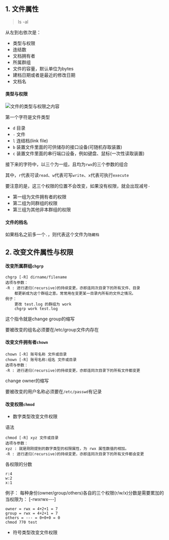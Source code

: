 ## 1. 文件属性
> ls -al

从左到右依次是：

- 类型与权限 
- 连结数
- 文档拥有者
- 所属群组
- 文件的容量，默认单位为bytes
- 建档日期或者是最近的修改日期
- 文档名 

#### 类型与权限

![文件的类型与权限之内容](http://cn.linux.vbird.org/linux_basic/0210filepermission_files/0210filepermission_3.gif)

第一个字符是文件类型

- `d` 目录
- `-` 文件
- `l` 连结档(link file)
- `b` 装置文件里面的可供储存的接口设备(可随机存取装置)
- `c` 装置文件里面的串行端口设备，例如键盘、鼠标(一次性读取装置)

接下来的字符中，以三个为一组，且均为`rwx`的三个参数的组合

其中，`r`代表可读`read`、`w`代表可写`write`、`x`代表可执行`execute`

要注意的是，这三个权限的位置不会改变，如果没有权限，就会出现减号`-`

- 第一组为文件拥有者的权限
- 第二组为同群组的权限
- 第三组为其他非本群组的权限

#### 文件的档名
如果档名之前多一个`.`，则代表这个文件为`隐藏档`

## 2. 改变文件属性与权限

#### 改变所属群组`chgrp`

    chgrp [-R] dirname/filename
    选项与参数：
    -R : 进行递归(recursive)的持续变更，亦即连同次目录下的所有文件、目录
        都更新成为这个群组之意。常常用在变更某一目录内所有的文件之情况。
    例子：
        更改 test.log 的群组为 work
        chgrp work test.log

这个指令就是change group的缩写

要被改变的组名必须要在/etc/group文件内存在

#### 改变文件拥有者`chown`

    chown [-R] 账号名称 文件或目录
    chown [-R] 账号名称:组名 文件或目录
    选项与参数：
    -R : 进行递归(recursive)的持续变更，亦即连同次目录下的所有文件都变更

change owner的缩写

要被改变的用户名称必须要在`/etc/passwd`有记录

#### 改变权限`chmod`
- 数字类型改变文件权限

语法

    chmod [-R] xyz 文件或目录
    选项与参数：
    xyz : 就是刚刚提到的数字类型的权限属性，为 rwx 属性数值的相加。
    -R : 进行递归(recursive)的持续变更，亦即连同次目录下的所有文件都会变更

各权限的分数 

    r:4
    w:2
    x:1
例子：
每种身份(owner/group/others)各自的三个权限(r/w/x)分数是需要累加的
当权限为： [-rwxrwx---] 

    owner = rwx = 4+2+1 = 7
    group = rwx = 4+2+1 = 7
    others = --- = 0+0+0 = 0
    chmod 770 test
- 符号类型改变文件权限
    